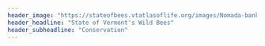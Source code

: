 ```yaml
---
header_image: "https://stateofbees.vtatlasoflife.org/images/Nomada-banksi-female1.jpg"
header_headline: "State of Vermont's Wild Bees"
header_subheadline: "Conservation"
---
```


